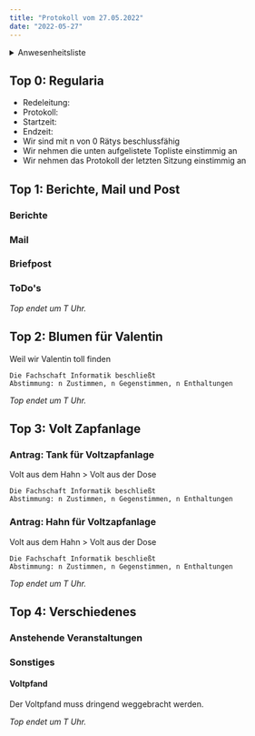 ```yaml
---
title: "Protokoll vom 27.05.2022"
date: "2022-05-27"
---
```


<details>
<summary>Anwesenheitsliste</summary>

#### Anwesende Rätys

#### Abwesende Rätys

#### Entschuldigte Rätys

#### Gäste

</details>

## Top 0: Regularia

- Redeleitung: 
- Protokoll: 
- Startzeit: 
- Endzeit: 
- Wir sind mit n von 0 Rätys beschlussfähig
- Wir nehmen die unten aufgelistete Topliste einstimmig an
- Wir nehmen das Protokoll der letzten Sitzung einstimmig an

## Top 1: Berichte, Mail und Post

### Berichte

### Mail

### Briefpost

### ToDo's

_Top endet um T Uhr._

## Top 2: Blumen für Valentin
Weil wir Valentin toll finden

```vote-success
Die Fachschaft Informatik beschließt
Abstimmung: n Zustimmen, n Gegenstimmen, n Enthaltungen
```

_Top endet um T Uhr._

## Top 3: Volt Zapfanlage

### Antrag: Tank für Voltzapfanlage
Volt aus dem Hahn > Volt aus der Dose

```vote-success
Die Fachschaft Informatik beschließt
Abstimmung: n Zustimmen, n Gegenstimmen, n Enthaltungen
```

### Antrag: Hahn für Voltzapfanlage
Volt aus dem Hahn > Volt aus der Dose

```vote-success
Die Fachschaft Informatik beschließt
Abstimmung: n Zustimmen, n Gegenstimmen, n Enthaltungen
```

_Top endet um T Uhr._

## Top 4: Verschiedenes

### Anstehende Veranstaltungen

### Sonstiges

#### Voltpfand
Der Voltpfand muss dringend weggebracht werden.

_Top endet um T Uhr._
